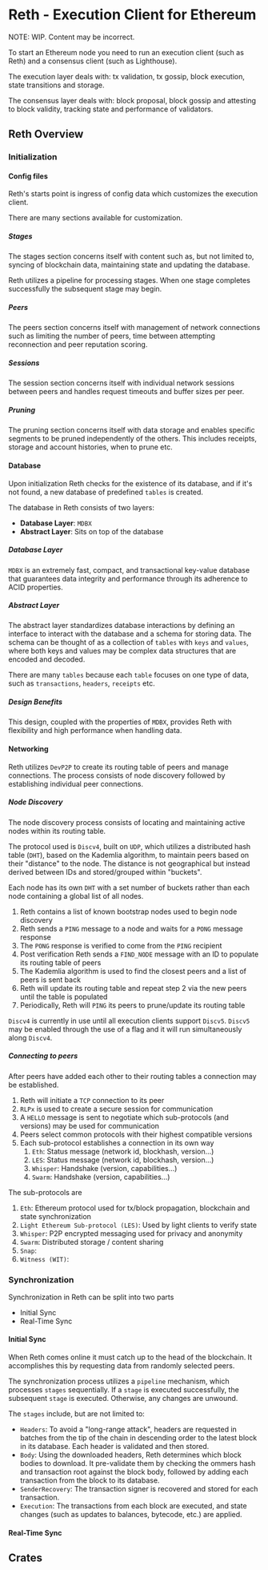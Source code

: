 # Reth - Execution Client for Ethereum

NOTE: WIP. Content may be incorrect.

To start an Ethereum node you need to run an execution client (such as Reth) and a consensus client (such as Lighthouse).

The execution layer deals with: tx validation, tx gossip, block execution, state transitions and storage.

The consensus layer deals with: block proposal, block gossip and attesting to block validity, tracking state and performance of validators.

## Reth Overview

### Initialization

#### Config files

Reth's starts point is ingress of config data which customizes the execution client.

There are many sections available for customization.

##### Stages

The stages section concerns itself with content such as, but not limited to, syncing of blockchain data, maintaining state and updating the database.

Reth utilizes a pipeline for processing stages. When one stage completes successfully the subsequent stage may begin.

##### Peers

The peers section concerns itself with management of network connections such as limiting the number of peers, time between attempting reconnection and peer reputation scoring.

##### Sessions

The session section concerns itself with individual network sessions between peers and handles request timeouts and buffer sizes per peer.

##### Pruning

The pruning section concerns itself with data storage and enables specific segments to be pruned independently of the others. This includes receipts, storage and account histories, when to prune etc.

#### Database

Upon initialization Reth checks for the existence of its database, and if it's not found, a new database of predefined `tables` is created.

The database in Reth consists of two layers:

- **Database Layer**: `MDBX`
- **Abstract Layer**: Sits on top of the database

##### Database Layer

`MDBX` is an extremely fast, compact, and transactional key-value database that guarantees data integrity and performance through its adherence to ACID properties.

##### Abstract Layer

The abstract layer standardizes database interactions by defining an interface to interact with the database and a schema for storing data. The schema can be thought of as a collection of `tables` with `keys` and `values`, where both keys and values may be complex data structures that are encoded and decoded.

There are many `tables` because each `table` focuses on one type of data, such as `transactions`, `headers`, `receipts` etc.

##### Design Benefits

This design, coupled with the properties of `MDBX`, provides Reth with flexibility and high performance when handling data.

#### Networking

Reth utilizes `DevP2P` to create its routing table of peers and manage connections. The process consists of node discovery followed by establishing individual peer connections.

##### Node Discovery

The node discovery process consists of locating and maintaining active nodes within its routing table.

The protocol used is `Discv4`, built on `UDP`, which utilizes a distributed hash table (`DHT`), based on the Kademlia algorithm, to maintain peers based on their "distance" to the node. The distance is not geographical but instead derived between IDs and stored/grouped within "buckets".

Each node has its own `DHT` with a set number of buckets rather than each node containing a global list of all nodes.

1. Reth contains a list of known bootstrap nodes used to begin node discovery
2. Reth sends a `PING` message to a node and waits for a `PONG` message response
3. The `PONG` response is verified to come from the `PING` recipient
4. Post verification Reth sends a `FIND_NODE` message with an ID to populate its routing table of peers
5. The Kademlia algorithm is used to find the closest peers and a list of peers is sent back
6. Reth will update its routing table and repeat step 2 via the new peers until the table is populated
7. Periodically, Reth will `PING` its peers to prune/update its routing table

`Discv4` is currently in use until all execution clients support `Discv5`. `Discv5` may be enabled through the use of a flag and it will run simultaneously along `Discv4`.

##### Connecting to peers

After peers have added each other to their routing tables a connection may be established.

1. Reth will initiate a `TCP` connection to its peer
2. `RLPx` is used to create a secure session for communication
3. A `HELLO` message is sent to negotiate which sub-protocols (and versions) may be used for communication
4. Peers select common protocols with their highest compatible versions
5. Each sub-protocol establishes a connection in its own way
   1. `Eth`: Status message (network id, blockhash, version...)
   2. `LES`: Status message (network id, blockhash, version...)
   3. `Whisper`: Handshake (version, capabilities...)
   4. `Swarm`: Handshake (version, capabilities...)

The sub-protocols are

1. `Eth`: Ethereum protocol used for tx/block propagation, blockchain and state synchronization
2. `Light Ethereum Sub-protocol (LES)`: Used by light clients to verify state
3. `Whisper`: P2P encrypted messaging used for privacy and anonymity
4. `Swarm`: Distributed storage / content sharing
5. `Snap`:
6. `Witness (WIT)`:

### Synchronization

Synchronization in Reth can be split into two parts

- Initial Sync
- Real-Time Sync

#### Initial Sync

When Reth comes online it must catch up to the head of the blockchain. It accomplishes this by requesting data from randomly selected peers.

The synchronization process utilizes a `pipeline` mechanism, which processes `stages` sequentially. If a `stage` is executed successfully, the subsequent `stage` is executed. Otherwise, any changes are unwound.

The `stages` include, but are not limited to:

- `Headers`: To avoid a "long-range attack", headers are requested in batches from the tip of the chain in descending order to the latest block in its database. Each header is validated and then stored.
- `Body`: Using the downloaded headers, Reth determines which block bodies to download. It pre-validate them by checking the ommers hash and transaction root against the block body, followed by adding each transaction from the block to its database.
- `SenderRecovery`: The transaction signer is recovered and stored for each transaction.
- `Execution`: The transactions from each block are executed, and state changes (such as updates to balances, bytecode, etc.) are applied.

#### Real-Time Sync 

## Crates
